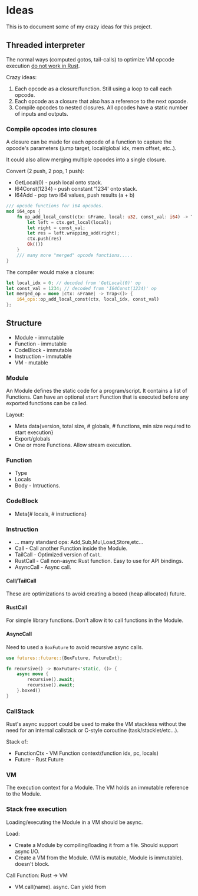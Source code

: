 # Ideas

This is to document some of my crazy ideas for this project.

## Threaded interpreter

The normal ways (computed gotos, tail-calls) to optimize VM opcode execution
[do not work in Rust](https://pliniker.github.io/post/dispatchers/).

Crazy ideas:
1. Each opcode as a closure/function.  Still using a loop to call each opcode.
2. Each opcode as a closure that also has a reference to the next opcode.
3. Compile opcodes to nested closures.  All opcodes have a static number of inputs and outputs.

### Compile opcodes into closures

A closure can be made for each opcode of a function to capture the opcode's parameters
(jump target, local/global idx, mem offset, etc..).

It could also allow merging multiple opcodes into a single closure.

Convert (2 push, 2 pop, 1 push):
* GetLocal(0) - push local onto stack.
* I64Const(1234) - push constant '1234' onto stack.
* I64Add - pop two i64 values, push results (a + b)

```rust
/// opcode functions for i64 opcodes.
mod i64_ops {
	fn op_add_local_const(ctx: &Frame, local: u32, const_val: i64) -> Trap<()> {
		let left = ctx.get_local(local);
		let right = const_val;
		let res = left.wrapping_add(right);
		ctx.push(res)
		Ok(())
	}
	/// many more "merged" opcode functions.....
}
```

The compiler would make a closure:
```rust
let local_idx = 0; // decoded from 'GetLocal(0)' op
let const_val = 1234; // decoded from 'I64Const(1234)' op
let merged_op = move |ctx: &Frame| -> Trap<()> {
	i64_ops::op_add_local_const(ctx, local_idx, const_val)
};
```

## Structure

* Module - immutable
* Function - immutable
* CodeBlock - immutable
* Instruction - immutable
* VM - mutable

### Module
An Module defines the static code for a program/script.  It contains a list of Functions.
Can have an optional `start` Function that is executed before any exported functions can
be called.

Layout:
* Meta data{version, total size, # globals, # functions, min size required to start execution}
* Export/globals
* One or more Functions.  Allow stream execution.

### Function
* Type
* Locals
* Body - Intructions.

### CodeBlock
* Meta{# locals, # instructions}

### Instruction

* ... many standard ops: Add,Sub,Mul,Load,Store,etc...
* Call - Call another Function inside the Module.
* TailCall - Optimized version of `Call`.
* RustCall - Call non-async Rust function.  Easy to use for API bindings.
* AsyncCall - Async call.

#### Call/TailCall
These are optimizations to avoid creating a boxed (heap allocated) future.

#### RustCall
For simple library functions.  Don't allow it to call functions in the Module.

#### AsyncCall
Need to used a `BoxFuture` to avoid recursive async calls.

```rust
use futures::future::{BoxFuture, FutureExt};

fn recursive() -> BoxFuture<'static, ()> {
    async move {
        recursive().await;
        recursive().await;
    }.boxed()
}
```

### CallStack
Rust's async support could be used to make the VM stackless without the need for
an internal callstack or C-style coroutine (task/stacklet/etc...).

Stack of:
* FunctionCtx - VM Function context(function idx, pc, locals)
* Future - Rust Future

### VM
The execution context for a Module.  The VM holds an immutable reference to the Module.

### Stack free execution
Loading/executing the Module in a VM should be async.

Load:
* Create a Module by compiling/loading it from a file.  Should support async I/O.
* Create a VM from the Module.  (VM is mutable, Module is immutable).  doesn't block.

Call Function: Rust -> VM
* VM.call(name).  async.  Can yield from

